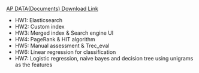 [AP DATA(Documents) Download Link](https://www.dropbox.com/sh/6exkld3hkdzjg7a/AAAVMWAxAyFNyQ0UupUYKPvua?dl=0)
- HW1: Elasticsearch
- HW2: Custom index
- HW3: Merged index & Search engine UI 
- HW4: PageRank & HIT algorithm
- HW5: Manual assessment & Trec_eval
- HW6: Linear regression for classification
- HW7: Logistic regression, naive bayes and decision tree using unigrams as the features
